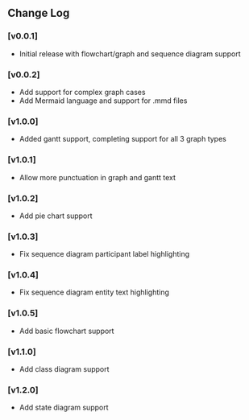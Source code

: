 ## Change Log

### [v0.0.1]
- Initial release with flowchart/graph and sequence diagram support

### [v0.0.2]
- Add support for complex graph cases
- Add Mermaid language and support for .mmd files

### [v1.0.0]
- Added gantt support, completing support for all 3 graph types

### [v1.0.1]
- Allow more punctuation in graph and gantt text

### [v1.0.2]
- Add pie chart support

### [v1.0.3]
- Fix sequence diagram participant label highlighting

### [v1.0.4]
- Fix sequence diagram entity text highlighting

### [v1.0.5]
- Add basic flowchart support

### [v1.1.0]
- Add class diagram support

### [v1.2.0]
- Add state diagram support